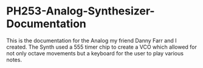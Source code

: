 # PH253-Analog-Synthesizer-Documentation
This is the documentation for the Analog my friend Danny Farr and I created. The Synth used a 555 timer chip to create a VCO which allowed for not only octave movements but a keyboard for the user to play various notes.
